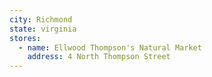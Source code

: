 ```yaml
---
city: Richmond
state: virginia
stores:
  - name: Ellwood Thompson's Natural Market
    address: 4 North Thompson Street
---
```

